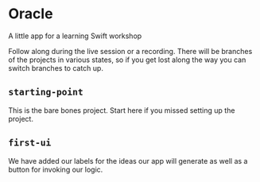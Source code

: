 # Oracle

A little app for a learning Swift workshop

Follow along during the live session or a recording. There will be branches of the projects in various states, so if you get lost along the way you can switch branches to catch up.


## `starting-point`
This is the bare bones project. Start here if you missed setting up the project.

## `first-ui`
We have added our labels for the ideas our app will generate as well as a button for invoking our logic.


